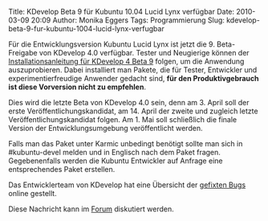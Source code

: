 Title: KDevelop Beta 9 für Kubuntu 10.04 Lucid Lynx verfügbar
Date: 2010-03-09 20:09
Author: Monika Eggers
Tags: Programmierung
Slug: kdevelop-beta-9-fur-kubuntu-1004-lucid-lynx-verfugbar

Für die Entwicklungsversion Kubuntu Lucid Lynx ist jetzt die 9.
Beta-Freigabe von KDevelop 4.0 verfügbar. Tester und Neugierige können
der [Installationsanleitung für KDevelop 4 Beta
9](http://wiki.kubuntu-de.org/Installation/Upgrade/KDevelop4Beta9 "http://wiki.kubuntu-de.org/Installation/Upgrade/KDevelop4Beta9")
folgen, um die Anwendung auszuprobieren. Dabei installiert man Pakete,
die für Tester, Entwickler und experimentierfreudige Anwender gedacht
sind, **für den Produktivgebrauch ist diese Vorversion nicht zu
empfehlen**.


Dies wird die letzte Beta von KDevelop 4.0 sein, denn am 3. April soll
der erste Veröffentlichungskandidat, am 14. April der zweite und
zugleich letzte Veröffentlichungskandidat folgen. Am 1. Mai soll
schließlich die finale Version der Entwicklungsumgebung veröffentlicht
werden.


<!--break--><!--break-->

Falls man das Paket unter Karmic unbedingt benötigt sollte man sich in
\#kubuntu-devel melden und in Englisch nach dem Paket fragen.
Gegebenenfalls werden die Kubuntu Entwickler auf Anfrage eine
entsprechendes Paket erstellen.


Das Entwicklerteam von KDevelop hat eine Übersicht der [gefixten
Bugs](http://bugs.kde.org/buglist.cgi?product=kdevelop&product=kdevplatform&resolution=FIXED&resolution=WORKSFORME&bugidtype=include&chfield=resolution&chfieldfrom=2009-12-11&chfieldto=2010-02-09&order=Bug+Number&cmdtype=doit "http://bugs.kde.org/buglist.cgi?product=kdevelop&product=kdevplatform&resolution=FIXED&resolution=WORKSFORME&bugidtype=include&chfield=resolution&chfieldfrom=2009-12-11&chfieldto=2010-02-09&order=Bug+Number&cmdtype=doit")
online gestellt.


Diese Nachricht kann im
[Forum](http://forum.kubuntu-de.org/index.php?board=1.0 "http://forum.kubuntu-de.org/index.php?board=1.0")
diskutiert werden.



